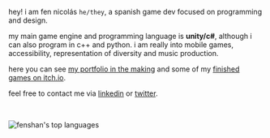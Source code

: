 hey! i am fen nicolás `he/they`, a spanish game dev focused on programming and design. 

my main game engine and programming language is **unity/c#**, although i can also program in c++ and python. i am really into mobile games, accessibility, representation of diversity and music production.

here you can see [my portfolio in the making](https://fenshan.dev) and some of my [finished games on itch.io](https://fenshan.itch.io).

feel free to contact me via [linkedin](https://www.linkedin.com/in/fenshan/) or [twitter](https://twitter.com/fenshan_).

</br>

<!--
![fenshan's github stats](https://github-readme-stats.vercel.app/api?username=fenshan&count_private=true&theme=radical&show_icons=true&include_all_commits=true&hide=prs)
 -->
 
![fenshan's top languages](https://github-readme-stats.vercel.app/api/top-langs/?username=fenshan&layout=compact&theme=radical&hide=asp.net)

<!--

![GitHub Logo](/images/logo.png)
snail logo?

-->
